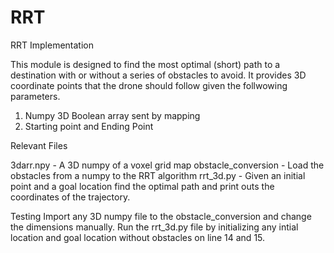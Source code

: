 # RRT

RRT Implementation 

This module is designed to find the most optimal (short) path to a destination  with or without a series of obstacles to avoid. It provides 3D coordinate points that the drone should follow given the follwowing parameters. 

1. Numpy 3D Boolean array sent by mapping
2. Starting point and Ending Point

Relevant Files 

3darr.npy - A 3D numpy of a voxel grid map
obstacle_conversion - Load the obstacles from a numpy to the RRT algorithm
rrt_3d.py - Given an initial point and a goal location find the optimal path and print outs the coordinates of the trajectory. 

Testing 
Import any 3D numpy file to the obstacle_conversion and change the dimensions manually. Run the rrt_3d.py file by initializing any intial location and goal location without obstacles on line 14 and 15.
